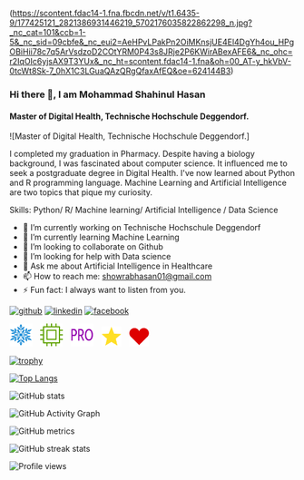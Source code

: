 (https://scontent.fdac14-1.fna.fbcdn.net/v/t1.6435-9/177425121_2821386931446219_5702176035822862298_n.jpg?_nc_cat=101&ccb=1-5&_nc_sid=09cbfe&_nc_eui2=AeHPvLPakPn2OiMKnsjUE4El4DgYh4ou_HPgOBiHii78c7q5ArVsdzoD2COtYRM0P43s8JRje2P6KWirABexAFE6&_nc_ohc=r2IqOIc6yjsAX9T3YUx&_nc_ht=scontent.fdac14-1.fna&oh=00_AT-y_hkVbV-0tcWt8Sk-7_0hX1C3LGuaQAzQRgQfaxAfEQ&oe=624144B3)

### Hi there 👋, I am Mohammad Shahinul Hasan

#### Master of Digital Health, Technische Hochschule Deggendorf.

![Master of Digital Health, Technische Hochschule Deggendorf.]

I completed my graduation in Pharmacy. Despite having a biology background, I was fascinated about computer science. It influenced me to seek a postgraduate degree in Digital Health. I've now learned about Python and R programming language.  Machine Learning and Artificial Intelligence are two topics that pique my curiosity.

Skills: Python/ R/ Machine learning/ Artificial Intelligence / Data Science

- 🔭 I’m currently working on Technische Hochschule Deggendorf 
- 🌱 I’m currently learning Machine Learning 
- 👯 I’m looking to collaborate on Github 
- 🤔 I’m looking for help with Data science 
- 💬 Ask me about Artificial Intelligence in Healthcare 
- 📫 How to reach me: showrabhasan01@gmail.com 
- ⚡ Fun fact: I always want to listen from you. 


[<img src='https://cdn.jsdelivr.net/npm/simple-icons@3.0.1/icons/github.svg' alt='github' height='40'>](https://github.com/shahinulhasan)  [<img src='https://cdn.jsdelivr.net/npm/simple-icons@3.0.1/icons/linkedin.svg' alt='linkedin' height='40'>](https://www.linkedin.com/in/mohammad-shahinul-hasan-29a683160/)  [<img src='https://cdn.jsdelivr.net/npm/simple-icons@3.0.1/icons/facebook.svg' alt='facebook' height='40'>](https://www.facebook.com/https://www.facebook.com/shahinul.hasan.5)  

<a href='https://archiveprogram.github.com/'><img src='https://raw.githubusercontent.com/acervenky/animated-github-badges/master/assets/acbadge.gif' width='40' height='40'></a> <a href='https://docs.github.com/en/developers'><img src='https://raw.githubusercontent.com/acervenky/animated-github-badges/master/assets/devbadge.gif' width='40' height='40'></a> <a href='https://github.com/pricing'><img src='https://raw.githubusercontent.com/acervenky/animated-github-badges/master/assets/pro.gif' width='40' height='40'></a> <a href='https://stars.github.com/'><img src='https://raw.githubusercontent.com/acervenky/animated-github-badges/master/assets/starbadge.gif' width='35' height='35'></a> <a href='https://docs.github.com/en/github/supporting-the-open-source-community-with-github-sponsors'><img src='https://raw.githubusercontent.com/acervenky/animated-github-badges/master/assets/sponsorbadge.gif' width='35' height='35'></a> 

[![trophy](https://github-profile-trophy.vercel.app/?username=shahinulhasan)](https://github.com/ryo-ma/github-profile-trophy)

[![Top Langs](https://github-readme-stats.vercel.app/api/top-langs/?username=shahinulhasan)](https://github.com/anuraghazra/github-readme-stats)

![GitHub stats](https://github-readme-stats.vercel.app/api?username=shahinulhasan&show_icons=true&count_private=true)  

![GitHub Activity Graph](https://activity-graph.herokuapp.com/graph?username=shahinulhasan)  

![GitHub metrics](https://metrics.lecoq.io/shahinulhasan)  

![GitHub streak stats](https://github-readme-streak-stats.herokuapp.com/?user=shahinulhasan)  

![Profile views](https://gpvc.arturio.dev/shahinulhasan)  
